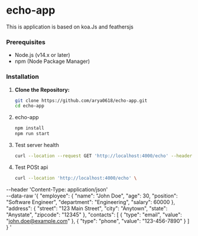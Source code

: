 # echo-app
This is application is based on koa.Js and feathersjs

### Prerequisites

- Node.js (v14.x or later)
- npm (Node Package Manager)

### Installation

1. **Clone the Repository:**

   ```bash
   git clone https://github.com/arya0618/echo-app.git
   cd echo-app


2. echo-app

   ```bash
   npm install
   npm run start

3. Test server health

   ```bash
   curl --location --request GET 'http://localhost:4000/echo' --header 'Content-Type: application/json' 

4. Test POSt api

   ```bash
   curl --location 'http://localhost:4000/echo' \
--header 'Content-Type: application/json' \
--data-raw '{
  "employee": {
    "name": "John Doe",
    "age": 30,
    "position": "Software Engineer",
    "department": "Engineering",
    "salary": 60000
  },
  "address": {
    "street": "123 Main Street",
    "city": "Anytown",
    "state": "Anystate",
    "zipcode": "12345"
  },
  "contacts": [
    {
      "type": "email",
      "value": "john.doe@example.com"
    },
    {
      "type": "phone",
      "value": "123-456-7890"
    }
  ]
}
' 
